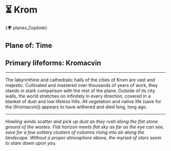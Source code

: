 # ⏳ Krom

{🌍 planes,Zopilote}

## **Plane of:** Time
## **Primary lifeforms:** Kromacvin

---

The labyrinthine and cathedralic halls of the cities of Krom are vast and majestic. Cultivated and mastered over thousands of years of work, they stands in stark comparison with the rest of the plane. Outside of its city walls, the world stretches on infinitely in every direction, covered in a blanket of dust and low lifeless hills. All vegetation and native life (save for the [Kromacvin]) appears to have withered and died long, long ago.

---

*Howling winds scatter and pick up dust as they rush along the flat stone ground of the wastes. Flat horizon meets flat sky as far as the eye can see, save for a few solitary clusters of columns rising into air along the landscape. Without a proper atmosphere above, the myriad of stars seem to stare down upon you.*
